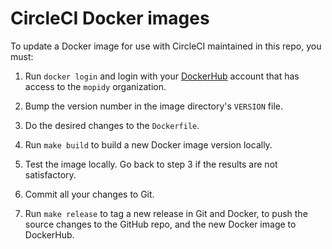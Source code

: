 # CircleCI Docker images

To update a Docker image for use with CircleCI maintained in this repo, you
must:

1. Run `docker login` and login with your [DockerHub](https://hub.docker.com/)
   account that has access to the `mopidy` organization.

2. Bump the version number in the image directory's `VERSION` file.

3. Do the desired changes to the `Dockerfile`.

4. Run `make build` to build a new Docker image version locally.

5. Test the image locally. Go back to step 3 if the results are not
   satisfactory.

6. Commit all your changes to Git.

7. Run `make release` to tag a new release in Git and Docker, to push the
   source changes to the GitHub repo, and the new Docker image to DockerHub.

